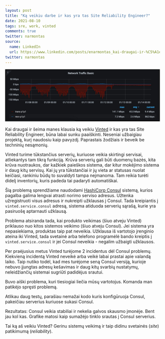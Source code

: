 ```yaml
---
layout: post
title: "Ką veikiu darbe ir kas yra tas Site Reliability Engineer?"
date: 2021-08-10
tags: sre, work, vinted
comments: true
twitter: narmontas
source: 
  name: LinkedIn
  url: https://www.linkedin.com/posts/enarmontas_kai-draugai-ir-%C5%A1eima-manes-klausia-k%C4%85-veikiu-activity-6830832436704800768-ML_I
twitter: narmontas
---
```


![Tinklo srautas į Consul serverius](/images/2021/consul-traffic.jpg)

Kai draugai ir šeima manes klausia ką veikiu [Vinted](https://www.vinted.com) ir kas yra tas Site Reliability Engineer, būna labai sunku paaiškinti.
Neseniai užbaigiau projektą, kurį naudosiu kaip pavyzdį. Paprastais žodžiais ir beveik be techninių nesąmonių.

Vinted turime tūkstančius serverių, kuriuose veikia skirtingi servisai, atliekantys tam tikrą funkciją.
Krūva serverių gali būti duomenų bazės, kita krūva nuotraukos, dar kažkiek paieškos sistema, dar kitur mokėjimo sistema ir daug kitų servisų.
Kai jų yra tūkstančiai ir jų vieta ar statusas nuolat keičiasi, rankiniu būdų to suvaldyti tampa neįmanoma.
Tam reikia turėti didelį inventorių, kuris padeda tai padaryti automatiškai.

Šią problemą sprendžiame naudodami [HashiCorp Consul](https://www.consul.io/) sistemą, kurios pagalba galima lengvai atrasti norimo serviso adresus.
Užtenka užregistruoti visus adresus ir nukreipti užklausas į Consul. Tada kreipiantis į `vinted.service.consul` adresą, sistema atiduoda serverių sąrašą, kurie yra pasiruošę aptarnauti užklausą.

Problema atsiranda tada, kai produkto veikimas (šiuo atveju Vinted) priklauso nuo kitos sistemos veikimo (šiuo atveju Consul).
Jei sistema yra nepasiekiama, produktas taip pat neveikia.
Užklausa iš vartotojo įrenginio ateina iki Vinted, tada svetainė arba telefono programėlė bando kreiptis į `vinted.service.consul` ir jei Consul neveikia - negalim užbaigti užklausos.

Per praėjusius metus Vinted turėjome 2 incidentus dėl Consul problemų. Kiekvieną incidentą Vinted neveikė arba veikė labai prastai apie valandą laiko.
Taip nutiko todėl, kad mes turėjome seną Consul versiją, kurioje nebuvo įjungtas adresų kešavimas ir daug kitų svarbių nustatymų, neleidžiančių sistemai sugriūti padidėjus srautui.

Buvo aiški problema, kuri tiesiogiai liečia mūsų vartotojus. Komanda man patikėjo spręsti problemą.

Atlikau daug testų, parašiau nemažai kodo kuris konfigūruoja Consul, pakeičiau serverius kuriuose sukasi Consul.

Rezultatas: Consul veikia stabiliai ir nekelia galvos skausmo įmonėje. Bent jau kol kas. Grafike matosi kaip sumažėjo tinklo srautas į Consul serverius.

Tai ką aš veikiu Vinted? Gerinu sistemų veikimą ir taip didinu svetainės (*site*) patikimumą (*reliability*).
